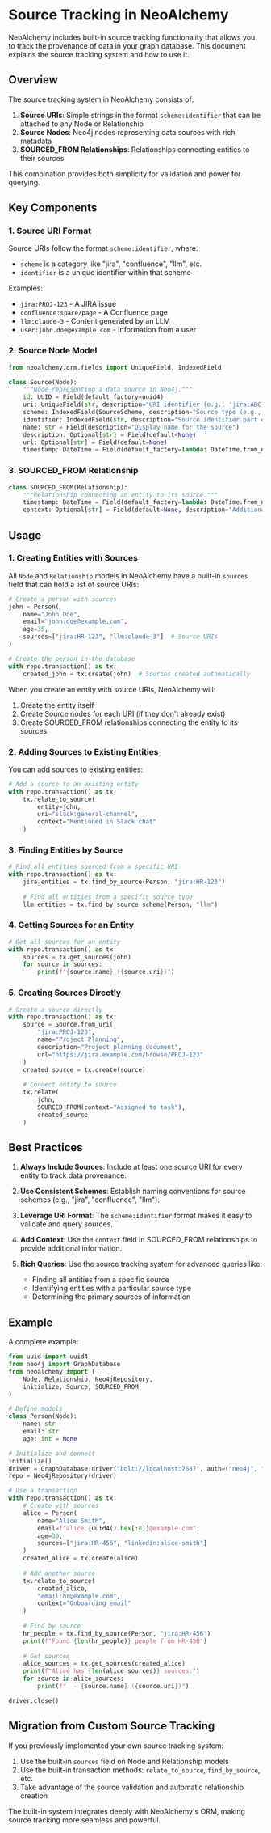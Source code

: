 # Source Tracking in NeoAlchemy

NeoAlchemy includes built-in source tracking functionality that allows you to track the provenance of data in your graph database. This document explains the source tracking system and how to use it.

## Overview

The source tracking system in NeoAlchemy consists of:

1. **Source URIs**: Simple strings in the format `scheme:identifier` that can be attached to any Node or Relationship
2. **Source Nodes**: Neo4j nodes representing data sources with rich metadata
3. **SOURCED_FROM Relationships**: Relationships connecting entities to their sources

This combination provides both simplicity for validation and power for querying.

## Key Components

### 1. Source URI Format

Source URIs follow the format `scheme:identifier`, where:
- `scheme` is a category like "jira", "confluence", "llm", etc.
- `identifier` is a unique identifier within that scheme

Examples:
- `jira:PROJ-123` - A JIRA issue
- `confluence:space/page` - A Confluence page
- `llm:claude-3` - Content generated by an LLM
- `user:john.doe@example.com` - Information from a user

### 2. Source Node Model

```python
from neoalchemy.orm.fields import UniqueField, IndexedField

class Source(Node):
    """Node representing a data source in Neo4j."""
    id: UUID = Field(default_factory=uuid4)
    uri: UniqueField(str, description="URI identifier (e.g., 'jira:ABC-123')")
    scheme: IndexedField(SourceScheme, description="Source type (e.g., 'jira', 'llm')")
    identifier: IndexedField(str, description="Source identifier part of the URI")
    name: str = Field(description="Display name for the source")
    description: Optional[str] = Field(default=None)
    url: Optional[str] = Field(default=None)
    timestamp: DateTime = Field(default_factory=lambda: DateTime.from_native(datetime.now()))
```

### 3. SOURCED_FROM Relationship

```python
class SOURCED_FROM(Relationship):
    """Relationship connecting an entity to its source."""
    timestamp: DateTime = Field(default_factory=lambda: DateTime.from_native(datetime.now()))
    context: Optional[str] = Field(default=None, description="Additional context about the source relationship")
```

## Usage

### 1. Creating Entities with Sources

All `Node` and `Relationship` models in NeoAlchemy have a built-in `sources` field that can hold a list of source URIs:

```python
# Create a person with sources
john = Person(
    name="John Doe",
    email="john.doe@example.com",
    age=35,
    sources=["jira:HR-123", "llm:claude-3"]  # Source URIs
)

# Create the person in the database
with repo.transaction() as tx:
    created_john = tx.create(john)  # Sources created automatically
```

When you create an entity with source URIs, NeoAlchemy will:
1. Create the entity itself
2. Create Source nodes for each URI (if they don't already exist)
3. Create SOURCED_FROM relationships connecting the entity to its sources

### 2. Adding Sources to Existing Entities

You can add sources to existing entities:

```python
# Add a source to an existing entity
with repo.transaction() as tx:
    tx.relate_to_source(
        entity=john,
        uri="slack:general-channel",
        context="Mentioned in Slack chat"
    )
```

### 3. Finding Entities by Source

```python
# Find all entities sourced from a specific URI
with repo.transaction() as tx:
    jira_entities = tx.find_by_source(Person, "jira:HR-123")
    
    # Find all entities from a specific source type
    llm_entities = tx.find_by_source_scheme(Person, "llm")
```

### 4. Getting Sources for an Entity

```python
# Get all sources for an entity
with repo.transaction() as tx:
    sources = tx.get_sources(john)
    for source in sources:
        print(f"{source.name} ({source.uri})")
```

### 5. Creating Sources Directly

```python
# Create a source directly
with repo.transaction() as tx:
    source = Source.from_uri(
        "jira:PROJ-123",
        name="Project Planning",
        description="Project planning document",
        url="https://jira.example.com/browse/PROJ-123"
    )
    created_source = tx.create(source)
    
    # Connect entity to source
    tx.relate(
        john,
        SOURCED_FROM(context="Assigned to task"),
        created_source
    )
```

## Best Practices

1. **Always Include Sources**: Include at least one source URI for every entity to track data provenance.

2. **Use Consistent Schemes**: Establish naming conventions for source schemes (e.g., "jira", "confluence", "llm").

3. **Leverage URI Format**: The `scheme:identifier` format makes it easy to validate and query sources.

4. **Add Context**: Use the `context` field in SOURCED_FROM relationships to provide additional information.

5. **Rich Queries**: Use the source tracking system for advanced queries like:
   - Finding all entities from a specific source
   - Identifying entities with a particular source type
   - Determining the primary sources of information

## Example

A complete example:

```python
from uuid import uuid4
from neo4j import GraphDatabase
from neoalchemy import (
    Node, Relationship, Neo4jRepository, 
    initialize, Source, SOURCED_FROM
)

# Define models
class Person(Node):
    name: str
    email: str
    age: int = None

# Initialize and connect
initialize()
driver = GraphDatabase.driver("bolt://localhost:7687", auth=("neo4j", "password"))
repo = Neo4jRepository(driver)

# Use a transaction
with repo.transaction() as tx:
    # Create with sources
    alice = Person(
        name="Alice Smith",
        email=f"alice.{uuid4().hex[:8]}@example.com",
        age=30,
        sources=["jira:HR-456", "linkedin:alice-smith"]
    )
    created_alice = tx.create(alice)
    
    # Add another source
    tx.relate_to_source(
        created_alice,
        "email:hr@example.com",
        context="Onboarding email"
    )
    
    # Find by source
    hr_people = tx.find_by_source(Person, "jira:HR-456")
    print(f"Found {len(hr_people)} people from HR-456")
    
    # Get sources
    alice_sources = tx.get_sources(created_alice)
    print(f"Alice has {len(alice_sources)} sources:")
    for source in alice_sources:
        print(f"  - {source.name} ({source.uri})")

driver.close()
```

## Migration from Custom Source Tracking

If you previously implemented your own source tracking system:

1. Use the built-in `sources` field on Node and Relationship models
2. Use the built-in transaction methods: `relate_to_source`, `find_by_source`, etc.
3. Take advantage of the source validation and automatic relationship creation

The built-in system integrates deeply with NeoAlchemy's ORM, making source tracking more seamless and powerful.